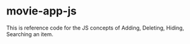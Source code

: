 # movie-app-js
This is reference code for the JS concepts of Adding, Deleting, Hiding, Searching an item.
